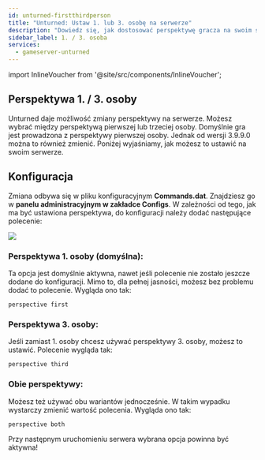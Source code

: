 ```yaml
---
id: unturned-firstthirdperson
title: "Unturned: Ustaw 1. lub 3. osobę na serwerze"
description: "Dowiedz się, jak dostosować perspektywę gracza na swoim serwerze Unturned między pierwszą, trzecią osobą lub obiema dla lepszej rozgrywki → Sprawdź teraz"
sidebar_label: 1. / 3. osoba
services:
  - gameserver-unturned
---
```


import InlineVoucher from '@site/src/components/InlineVoucher';

<InlineVoucher />

## Perspektywa 1. / 3. osoby

Unturned daje możliwość zmiany perspektywy na serwerze. Możesz wybrać między perspektywą pierwszej lub trzeciej osoby. Domyślnie gra jest prowadzona z perspektywy pierwszej osoby. Jednak od wersji 3.9.9.0 można to również zmienić. Poniżej wyjaśniamy, jak możesz to ustawić na swoim serwerze. 



## Konfiguracja

Zmiana odbywa się w pliku konfiguracyjnym **Commands.dat**. Znajdziesz go w **panelu administracyjnym w zakładce Configs**. W zależności od tego, jak ma być ustawiona perspektywa, do konfiguracji należy dodać następujące polecenie:

![](https://screensaver01.zap-hosting.com/index.php/s/9mZyJKX6xCTeDeA/preview)



### Perspektywa 1. osoby (domyślna): 

Ta opcja jest domyślnie aktywna, nawet jeśli polecenie nie zostało jeszcze dodane do konfiguracji. Mimo to, dla pełnej jasności, możesz bez problemu dodać to polecenie. Wygląda ono tak:

```
perspective first
```



### Perspektywa 3. osoby:

Jeśli zamiast 1. osoby chcesz używać perspektywy 3. osoby, możesz to ustawić. Polecenie wygląda tak:

```
perspective third
```



### Obie perspektywy:

Możesz też używać obu wariantów jednocześnie. W takim wypadku wystarczy zmienić wartość polecenia. Wygląda ono tak:

```
perspective both
```



Przy następnym uruchomieniu serwera wybrana opcja powinna być aktywna!

<InlineVoucher />